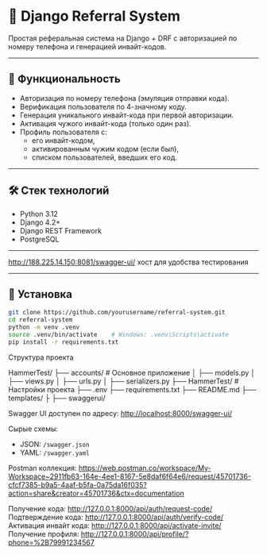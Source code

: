 # 📱 Django Referral System

Простая реферальная система на Django + DRF с авторизацией по номеру телефона и генерацией инвайт-кодов.

---

## 🚀 Функциональность

- Авторизация по номеру телефона (эмуляция отправки кода).
- Верификация пользователя по 4-значному коду.
- Генерация уникального инвайт-кода при первой авторизации.
- Активация чужого инвайт-кода (только один раз).
- Профиль пользователя с:
  - его инвайт-кодом,
  - активированным чужим кодом (если был),
  - списком пользователей, введших его код.

---

## 🛠️ Стек технологий

- Python 3.12
- Django 4.2+
- Django REST Framework
- PostgreSQL

---

http://188.225.14.150:8081/swagger-ui/  хост для удобства тестирования

---
## 📂 Установка

```bash
git clone https://github.com/yourusername/referral-system.git
cd referral-system
python -m venv .venv
source .venv/bin/activate    # Windows: .venv\Scripts\activate
pip install -r requirements.txt
```
Структура проекта

HammerTest/
├── accounts/           # Основное приложение
│   ├── models.py
│   ├── views.py
│   ├── urls.py
│   ├── serializers.py
├── HammerTest/   # Настройки проекта
├── .env
├── requirements.txt
├── README.md
├── templates/
├   ├── swaggerui/


Swagger UI доступен по адресу:
[http://localhost:8000/swagger-ui/](http://localhost:8000/swagger-ui/)

Сырые схемы:
- JSON: `/swagger.json`
- YAML: `/swagger.yaml`

Postman коллекция:
https://web.postman.co/workspace/My-Workspace~2911fb63-164e-4ee1-8167-5e8daf6f64e6/request/45701736-cfcf7385-b9a5-4aaf-b5fa-0a75da16f035?action=share&creator=45701736&ctx=documentation

Получение кода:
http://127.0.0.1:8000/api/auth/request-code/
Подтверждение кода:
http://127.0.0.1:8000/api/auth/verify-code/
Активация инвайт кода:
http://127.0.0.1:8000/api/activate-invite/
Получение профиля:
http://127.0.0.1:8000/api/profile/?phone=%2B79991234567